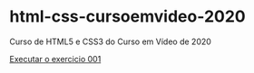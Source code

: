 # html-css-cursoemvideo-2020
 Curso de HTML5 e CSS3 do Curso em Vídeo de 2020

 <a href="https://eukvyn.github.io/html-css-cursoemvideo-2020/exercicios/ex001/index.html">Executar o exercicio 001</a>